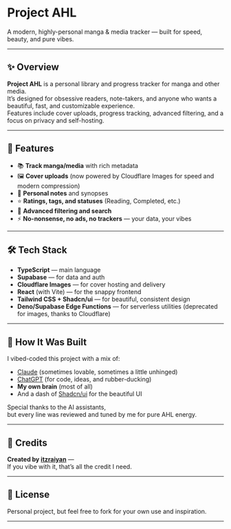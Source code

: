 # Project AHL

A modern, highly-personal manga & media tracker — built for speed, beauty, and pure vibes.

---

## ✨ Overview

**Project AHL** is a personal library and progress tracker for manga and other media.  
It’s designed for obsessive readers, note-takers, and anyone who wants a beautiful, fast, and customizable experience.  
Features include cover uploads, progress tracking, advanced filtering, and a focus on privacy and self-hosting.

---

## 🚀 Features

- 📚 **Track manga/media** with rich metadata
- 🖼️ **Cover uploads** (now powered by Cloudflare Images for speed and modern compression)
- 📝 **Personal notes** and synopses
- ⭐ **Ratings, tags, and statuses** (Reading, Completed, etc.)
- 🔎 **Advanced filtering and search**
- ⚡ **No-nonsense, no ads, no trackers** — your data, your vibes

---

## 🛠️ Tech Stack

- **TypeScript** — main language
- **Supabase** — for data and auth
- **Cloudflare Images** — for cover hosting and delivery
- **React** (with Vite) — for the snappy frontend
- **Tailwind CSS + Shadcn/ui** — for beautiful, consistent design  
- **Deno/Supabase Edge Functions** — for serverless utilities (deprecated for images, thanks to Cloudflare)

---

## 🤖 How It Was Built

I vibed-coded this project with a mix of:
- [Claude](https://claude.ai/) (sometimes lovable, sometimes a little unhinged)
- [ChatGPT](https://chat.openai.com/) (for code, ideas, and rubber-ducking)
- **My own brain** (most of all)
- And a dash of [Shadcn/ui](https://ui.shadcn.com/) for the beautiful UI

Special thanks to the AI assistants,  
but every line was reviewed and tuned by me for pure AHL energy.

---

## 🙏 Credits

**Created by [itzraiyan](https://github.com/itzraiyan)** —  
If you vibe with it, that’s all the credit I need.

---

## 📝 License

Personal project, but feel free to fork for your own use and inspiration.

---
